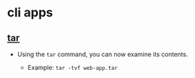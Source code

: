 # cli apps

## [tar](https://formulae.brew.sh/formula/gnu-tar)

- Using the `tar` command, you can now examine its contents.

  - Example: `tar -tvf web-app.tar`
